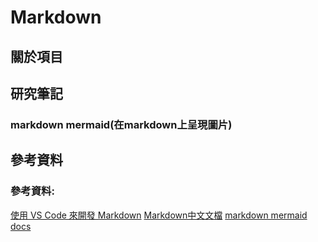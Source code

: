 # Markdown 

## 關於項目

## 研究筆記
### markdown mermaid(在markdown上呈現圖片)
## 參考資料

### 參考資料:
[使用 VS Code 來開發 Markdown](https://ithelp.ithome.com.tw/articles/10225442)
[Markdown中文文檔](https://markdown.tw/)
[markdown mermaid docs](https://mermaid-js.github.io/mermaid/#/)

